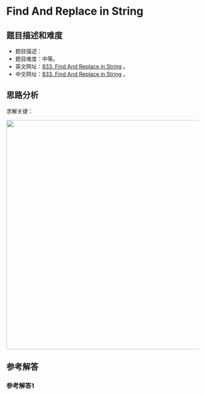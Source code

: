 # Find And Replace in String

## 题目描述和难度
+ 题目描述：
+ 题目难度：中等。
+ 英文网址：[833. Find And Replace in String](https://leetcode.com/problems/find-and-replace-in-string/description/)  。
+ 中文网址：[833. Find And Replace in String](https://leetcode-cn.com/problems/find-and-replace-in-string/description/)  。
## 思路分析
求解关键：

<img src="https://liweiwei1419.github.io/images/leetcode-solution/" width="600">

## 参考解答
### 参考解答1

```java

```
